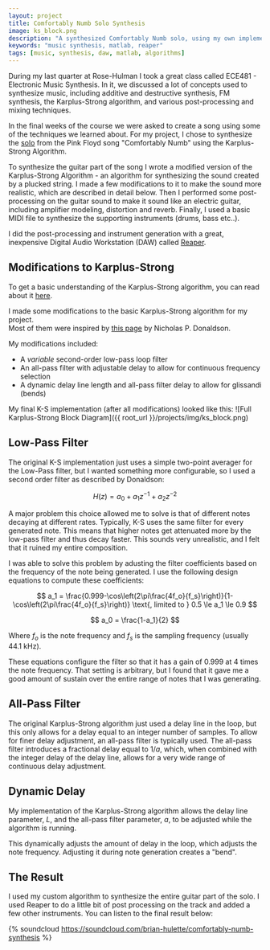 ```yaml
---
layout: project
title: Comfortably Numb Solo Synthesis
image: ks_block.png
description: "A synthesized Comfortably Numb solo, using my own implementation of the Karplus-Strong Algorithm"
keywords: "music synthesis, matlab, reaper"
tags: [music, synthesis, daw, matlab, algorithms]
---
```


During my last quarter at Rose-Hulman I took a great class called ECE481 -
Electronic Music Synthesis.  In it, we discussed a lot of concepts used to
synthesize music, including additive and destructive synthesis, FM synthesis,
the Karplus-Strong algorithm, and various post-processing and mixing techniques.  

In the final weeks of the course we were asked to create a song using some of
the techniques we learned about.  For my project, I chose to synthesize the
[solo](http://www.youtube.com/watch?v=Bpzxf_flm8M#t=04m25s) from the Pink Floyd
song "Comfortably Numb" using the Karplus-Strong Algorithm.  

To synthesize the guitar part of the song I wrote a modified version of the
Karplus-Strong Algorithm - an algorithm for synthesizing the sound created by a
plucked string. I made a few modifications to it to make the sound more
realistic, which are described in detail below. Then I performed some
post-processing on the guitar sound to make it sound like an electric guitar,
including amplifier modeling, distortion and reverb. Finally, I used a basic
MIDI file to synthesize the supporting instruments (drums, bass etc..).

I did the post-processing and instrument generation with a great, inexpensive
Digital Audio Workstation (DAW) called [Reaper](http://www.reaper.fm).

Modifications to Karplus-Strong
-------------------------------
To get a basic understanding of the Karplus-Strong algorithm, you can read about
it [here](http://en.wikipedia.org/wiki/Karplus-Strong_string_synthesis).

I made some modifications to the basic Karplus-Strong algorithm for my project.  
Most of them were inspired by
[this page](http://www.music.mcgill.ca/~gary/courses/projects/618_2009/NickDonaldson/)
by Nicholas P. Donaldson.  

My modifications included:
- A *variable* second-order low-pass loop filter
- An all-pass filter with adjustable delay to allow for continuous frequency
  selection
- A dynamic delay line length and all-pass filter delay to allow for glissandi
  (bends)

My final K-S implementation (after all modifications) looked like this:
![Full Karplus-Strong Block Diagram]({{ root_url }}/projects/img/ks_block.png)

Low-Pass Filter
---------------
The original K-S implementation just uses a simple two-point averager for the
Low-Pass filter, but I wanted something more configurable, so I used a second
order filter as described by Donaldson:

$$
H(z) = a_0 + a_1 z^{-1} + a_2 z^{-2}
$$

A major problem this choice allowed me to solve is that of different notes
decaying at different rates.  Typically, K-S uses the same filter for every
generated note.  This means that higher notes get attenuated more by the
low-pass filter and thus decay faster. This sounds very unrealistic, and I felt
that it ruined my entire composition.

I was able to solve this problem by adusting the filter coefficients based on
the frequency of the note being generated.  I use the following design equations
to compute these coefficients:

$$
a_1 = \frac{0.999-\cos\left(2\pi\frac{4f_o}{f_s}\right)}{1-\cos\left(2\pi\frac{4f_o}{f_s}\right)}
\text{, limited to } 0.5 \le a_1 \le 0.9
$$

$$
a_0 = \frac{1-a_1}{2}
$$

Where $f_o$ is the note frequency and $f_s$ is the sampling frequency (usually
44.1 kHz).

These equations configure the filter so that it has a gain of 0.999 at 4 times
the note frequency. That setting is arbitrary, but I found that it gave me a
good amount of sustain over the entire range of notes that I was generating.

All-Pass Filter
---------------
The original Karplus-Strong algorithm just used a delay line in the loop, but
this only allows for a delay equal to an integer number of samples. To allow for
finer delay adjustment, an all-pass filter is typically used. The all-pass
filter introduces a fractional delay equal to $1/a$, which, when combined with the
integer delay of the delay line, allows for a very wide range of continuous
delay adjustment.

Dynamic Delay
-------------
My implementation of the Karplus-Strong algorithm allows the delay line
parameter, $L$, and the all-pass filter parameter, $a$, to be adjusted while the
algorithm is running.

This dynamically adjusts the amount of delay in the loop, which adjusts the note
frequency. Adjusting it during note generation creates a "bend".

The Result
----------
I used my custom algorithm to synthesize the entire guitar part of the solo.  I
used Reaper to do a little bit of post processing on the track and added a few
other instruments.  You can listen to the final result below:

{% soundcloud https://soundcloud.com/brian-hulette/comfortably-numb-synthesis %}
